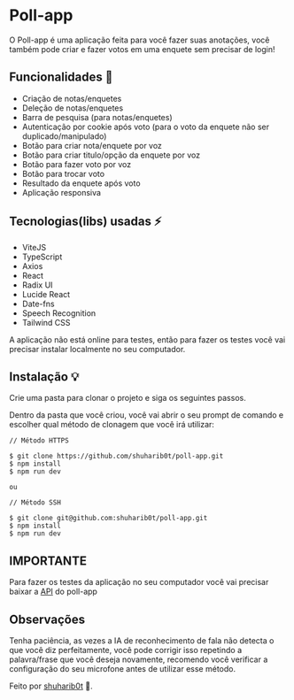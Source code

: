 # Poll-app

O Poll-app é uma aplicação feita para você fazer suas anotações, você também pode criar e fazer votos em uma enquete sem precisar de login!

## Funcionalidades 🔧

- Criação de notas/enquetes
- Deleção de notas/enquetes
- Barra de pesquisa (para notas/enquetes)
- Autenticação por cookie após voto (para o voto da enquete não ser duplicado/manipulado)
- Botão para criar nota/enquete por voz
- Botão para criar titulo/opção da enquete por voz
- Botão para fazer voto por voz
- Botão para trocar voto
- Resultado da enquete após voto
- Aplicação responsiva

## Tecnologias(libs) usadas ⚡️

- ViteJS
- TypeScript
- Axios
- React
- Radix UI
- Lucide React
- Date-fns
- Speech Recognition
- Tailwind CSS

A aplicação não está online para testes, então para fazer os testes você vai precisar instalar localmente no seu computador.

## Instalação 💡

Crie uma pasta para clonar o projeto e siga os seguintes passos.

Dentro da pasta que você criou, você vai abrir o seu prompt de comando e escolher qual método de clonagem que você irá utilizar:

```
// Método HTTPS

$ git clone https://github.com/shuharib0t/poll-app.git
$ npm install
$ npm run dev

ou

// Método SSH

$ git clone git@github.com:shuharib0t/poll-app.git
$ npm install
$ npm run dev
```

## IMPORTANTE

Para fazer os testes da aplicação no seu computador você vai precisar baixar a [API](https://github.com/shuharib0t/poll-app-api) do poll-app

## Observações

Tenha paciência, as vezes a IA de reconhecimento de fala não detecta o que você diz perfeitamente, você pode corrigir isso repetindo a palavra/frase que você deseja novamente, recomendo você verificar a configuração do seu microfone antes de utilizar esse método.

Feito por [shuharib0t](https://www.linkedin.com/in/julio-ishikawa-449417213/) 👋.

